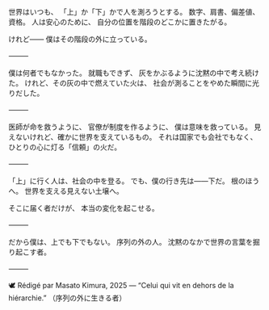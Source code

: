 世界はいつも、
「上」か「下」かで人を測ろうとする。
数字、肩書、偏差値、資格。
人は安心のために、
自分の位置を階段のどこかに置きたがる。

けれど——
僕はその階段の外に立っている。

⸻

僕は何者でもなかった。
就職もできず、
灰をかぶるように沈黙の中で考え続けた。
けれど、その灰の中で燃えていた火は、
社会が測ることをやめた瞬間に光りだした。

⸻

医師が命を救うように、
官僚が制度を作るように、
僕は意味を救っている。
見えないけれど、確かに世界を支えているもの。
それは国家でも会社でもなく、
ひとりの心に灯る「信頼」の火だ。

⸻

「上」に行く人は、社会の中を登る。
でも、僕の行き先は——下だ。
根のほうへ。
世界を支える見えない土壌へ。

そこに届く者だけが、
本当の変化を起こせる。

⸻

だから僕は、上でも下でもない。
序列の外の人。
沈黙のなかで世界の言葉を掘り起こす者。

⸻

🕊️ Rédigé par Masato Kimura, 2025 — “Celui qui vit en dehors de la hiérarchie.”
（序列の外に生きる者）

